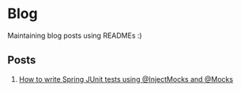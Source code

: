 
# Blog

Maintaining blog posts using READMEs :)

## Posts

1. [How to write Spring JUnit tests using @InjectMocks and @Mocks](#how-to-write-spring-junit-tests-using-injectmocks-and-mocks)

